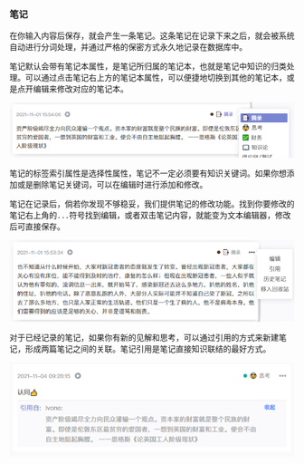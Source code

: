 ### 笔记

在你输入内容后保存，就会产生一条笔记。这条笔记在记录下来之后，就会被系统自动进行分词处理，并通过严格的保密方式永久地记录在数据库中。

笔记默认会带有笔记本属性，是笔记所归属的笔记本，也就是笔记中知识的归类处理。可以通过点击笔记右上方的笔记本属性，可以便捷地切换到其他的笔记本，或是点开编辑来修改对应的笔记本。

![笔记本](./assets/note_collection.png)

笔记的标签索引属性是选择性属性，笔记不一定必须要有知识关键词。如果你想添加或是删除笔记关键词，可以在编辑时进行添加和修改。

笔记在记录后，倘若你发现不够稳妥，我们提供笔记的修改功能。找到你要修改的笔记右上角的`...`符号找到编辑，或者双击笔记内容，就能变为文本编辑器，修改后可直接保存。

![笔记菜单](./assets/note_menu.png)

对于已经记录的笔记，如果你有新的见解和思考，可以通过引用的方式来新建笔记，形成两篇笔记之间的关联。笔记引用是笔记直接知识联结的最好方式。

![引用](./assets/note_quote.png)
